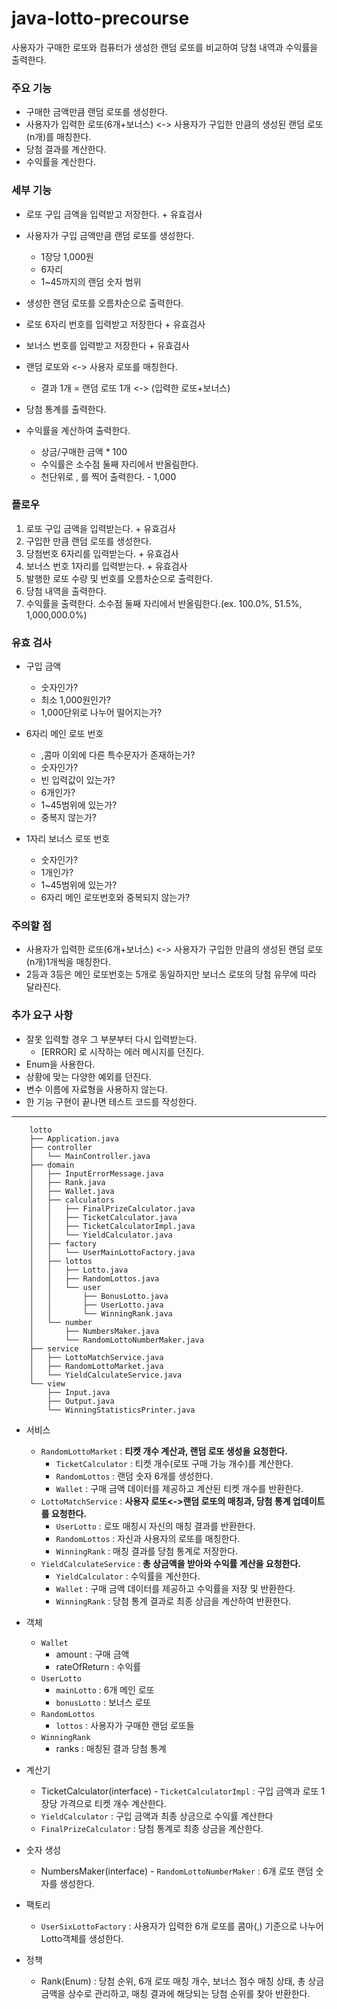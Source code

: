 # java-lotto-precourse

사용자가 구매한 로또와 컴퓨터가 생성한 랜덤 로또를 비교하여 당첨 내역과 수익률을 출력한다.

### 주요 기능

- 구매한 금액만큼 랜덤 로또를 생성한다.
- 사용자가 입력한 로또(6개+보너스) <-> 사용자가 구입한 만큼의 생성된 랜덤 로또(n개)를 매칭한다.
- 당첨 결과를 계산한다.
- 수익률을 계산한다.

### 세부 기능

- 로또 구입 금액을 입력받고 저장한다. + 유효검사

- 사용자가 구입 금액만큼 랜덤 로또를 생성한다.
    - 1장당 1,000원
    - 6자리
    - 1~45까지의 랜덤 숫자 범위
- 생성한 랜덤 로또를 오름차순으로 출력한다.

- 로또 6자리 번호를 입력받고 저장한다 + 유효검사
- 보너스 번호를 입력받고 저장한다 + 유효검사

- 랜덤 로또와 <-> 사용자 로또를 매칭한다.
    - 결과 1개 = 랜덤 로또 1개 <-> (입력한 로또+보너스)
- 당첨 통계를 출력한다.


- 수익률을 계산하여 출력한다.
    - 상금/구매한 금액 * 100
    - 수익률은 소수점 둘째 자리에서 반올림한다.
    - 천단위로 , 를 찍어 출력한다. - 1,000

### 플로우

1. 로또 구입 금액을 입력받는다. + 유효검사
2. 구입한 만큼 랜덤 로또를 생성한다.
3. 당첨번호 6자리를 입력받는다. + 유효검사
4. 보너스 번호 1자리를 입력받는다. + 유효검사
4. 발행한 로또 수량 및 번호를 오름차순으로 출력한다.
5. 당첨 내역을 출력한다.
6. 수익률을 출력한다. 소수점 둘째 자리에서 반올림한다.(ex. 100.0%, 51.5%, 1,000,000.0%)

### 유효 검사

- 구입 금액
    - 숫자인가?
    - 최소 1,000원인가?
    - 1,000단위로 나누어 떨어지는가?

- 6자리 메인 로또 번호
    - ,콤마 이외에 다른 특수문자가 존재하는가?
    - 숫자인가?
    - 빈 입력값이 있는가?
    - 6개인가?
    - 1~45범위에 있는가?
    - 중복지 않는가?

- 1자리 보너스 로또 번호
    - 숫자인가?
    - 1개인가?
    - 1~45범위에 있는가?
    - 6자리 메인 로또번호와 중복되지 않는가?

### 주의할 점

- 사용자가 입력한 로또(6개+보너스) <-> 사용자가 구입한 만큼의 생성된 랜덤 로또(n개)1개씩을 매칭한다.
- 2등과 3등은 메인 로또번호는 5개로 동일하지만 보너스 로또의 당첨 유무에 따라 달라진다.

### 추가 요구 사항

- 잘못 입력할 경우 그 부분부터 다시 입력받는다.
    - [ERROR] 로 시작하는 에러 메시지를 던진다.
- Enum을 사용한다.
- 상황에 맞는 다양한 예외를 던진다.
- 변수 이름에 자료형을 사용하지 않는다.
- 한 기능 구현이 끝나면 테스트 코드를 작성한다.

---

```
    lotto
    ├── Application.java
    ├── controller
    │   └── MainController.java
    ├── domain
    │   ├── InputErrorMessage.java
    │   ├── Rank.java
    │   ├── Wallet.java
    │   ├── calculators
    │   │   ├── FinalPrizeCalculator.java
    │   │   ├── TicketCalculator.java
    │   │   ├── TicketCalculatorImpl.java
    │   │   └── YieldCalculator.java
    │   ├── factory
    │   │   └── UserMainLottoFactory.java
    │   ├── lottos
    │   │   ├── Lotto.java
    │   │   ├── RandomLottos.java
    │   │   └── user
    │   │       ├── BonusLotto.java
    │   │       ├── UserLotto.java
    │   │       └── WinningRank.java
    │   └── number
    │       ├── NumbersMaker.java
    │       └── RandomLottoNumberMaker.java
    ├── service
    │   ├── LottoMatchService.java
    │   ├── RandomLottoMarket.java
    │   └── YieldCalculateService.java
    └── view
        ├── Input.java
        ├── Output.java
        └── WinningStatisticsPrinter.java
```

- 서비스
    - `RandomLottoMarket` : **티켓 개수 계산과, 랜덤 로또 생성을 요청한다.**
        - `TicketCalculator` : 티켓 개수(로또 구매 가능 개수)를 계산한다.
        - `RandomLottos` : 랜덤 숫자 6개를 생성한다.
        - `Wallet` : 구매 금액 데이터를 제공하고 계산된 티켓 개수를 반환한다.
    - `LottoMatchService` : **사용자 로또<->랜덤 로또의 매칭과, 당첨 통계 업데이트를 요청한다.**
        - `UserLotto` : 로또 매칭시 자신의 매칭 결과를 반환한다.
        - `RandomLottos` : 자신과 사용자의 로또를 매칭한다.
        - `WinningRank` : 매칭 결과를 당첨 통계로 저장한다.
    - `YieldCalculateService` : **총 상금액을 받아와 수익률 계산을 요청한다.**
        - `YieldCalculator` : 수익률을 계산한다.
        - `Wallet` : 구매 금액 데이터를 제공하고 수익률을 저장 및 반환한다.
        - `WinningRank` : 당첨 통계 결과로 최종 상금을 계산하여 반환한다.

- 객체
    - `Wallet`
        - amount : 구매 금액
        - rateOfReturn : 수익률
    - `UserLotto`
        - `mainLotto` : 6개 메인 로또
        - `bonusLotto` : 보너스 로또
    - `RandomLottos`
        - `lottos` : 사용자가 구매한 랜덤 로또들
    - `WinningRank`
        - ranks : 매칭된 결과 당첨 통계

- 계산기
    - TicketCalculator(interface) - `TicketCalculatorImpl` : 구입 금액과 로또 1장당 가격으로 티켓 개수 계산한다.
    - `YieldCalculator` : 구입 금액과 최종 상금으로 수익률 계산한다
    - `FinalPrizeCalculator` : 당첨 통계로 최종 상금을 계산한다.

- 숫자 생성
    - NumbersMaker(interface) - `RandomLottoNumberMaker` : 6개 로또 랜덤 숫자를 생성한다.

- 팩토리
    - `UserSixLottoFactory` : 사용자가 입력한 6개 로또를 콤마(,) 기준으로 나누어 Lotto객체를 생성한다.

- 정책
    - Rank(Enum) : 당첨 순위, 6개 로또 매칭 개수, 보너스 점수 매칭 상태, 총 상금 금액을 상수로 관리하고, 매칭 결과에 해당되는 당첨 순위를 찾아 반환한다.




